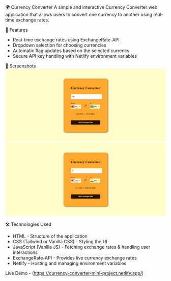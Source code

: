 🌍 Currency Converter
A simple and interactive Currency Converter web application that allows users to convert one currency to another using real-time exchange rates.

🚀 Features
- Real-time exchange rates using ExchangeRate-API
- Dropdown selection for choosing currencies
- Automatic flag updates based on the selected currency
- Secure API key handling with Netlify environment variables

📸 Screenshots
![Currency Converter](assets/images/screenshot1.png)
![Currency Converter](assets/images/screenshot2.png)

🛠️ Technologies Used
- HTML - Structure of the application
- CSS (Tailwind or Vanilla CSS) - Styling the UI
- JavaScript (Vanilla JS) - Fetching exchange rates & handling user interactions
- ExchangeRate-API - Provides live currency exchange rates
- Netlify - Hosting and managing environment variables

Live Demo - (https://currency-converter-mini-project.netlify.app/)
